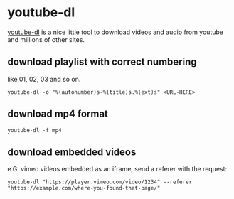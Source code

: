 # youtube-dl

[youtube-dl](https://ytdl-org.github.io/youtube-dl/) is a nice little tool to download videos and audio from youtube and millions of other sites.

## download playlist with correct numbering

like 01, 02, 03 and so on.

```
youtube-dl -o "%(autonumber)s-%(title)s.%(ext)s" <URL-HERE>
```

## download mp4 format

```
youtube-dl -f mp4
```

## download embedded videos

e.G. vimeo videos embedded as an iframe, send a referer with the request:

```
youtube-dl "https://player.vimeo.com/video/1234" --referer "https://example.com/where-you-found-that-page/"
```
